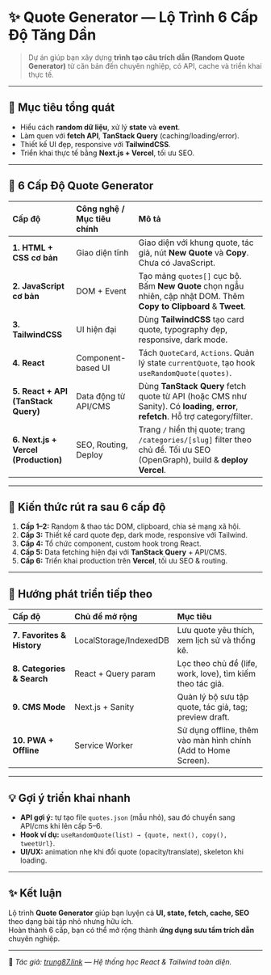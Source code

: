# ✨ Quote Generator — Lộ Trình 6 Cấp Độ Tăng Dần

> Dự án giúp bạn xây dựng **trình tạo câu trích dẫn (Random Quote Generator)** từ căn bản đến chuyên nghiệp, có API, cache và triển khai thực tế.

---

## 🎯 Mục tiêu tổng quát

- Hiểu cách **random dữ liệu**, xử lý **state** và **event**.
- Làm quen với **fetch API**, **TanStack Query** (caching/loading/error).
- Thiết kế UI đẹp, responsive với **TailwindCSS**.
- Triển khai thực tế bằng **Next.js + Vercel**, tối ưu SEO.

---

## 🧩 6 Cấp Độ Quote Generator

| Cấp độ                               | Công nghệ / Mục tiêu chính | Mô tả                                                                                                                             |
| :----------------------------------- | :------------------------- | :-------------------------------------------------------------------------------------------------------------------------------- |
| **1. HTML + CSS cơ bản**             | Giao diện tĩnh             | Giao diện với khung quote, tác giả, nút **New Quote** và **Copy**. Chưa có JavaScript.                                            |
| **2. JavaScript cơ bản**             | DOM + Event                | Tạo mảng `quotes[]` cục bộ. Bấm **New Quote** chọn ngẫu nhiên, cập nhật DOM. Thêm **Copy to Clipboard** & **Tweet**.              |
| **3. TailwindCSS**                   | UI hiện đại                | Dùng **TailwindCSS** tạo card quote, typography đẹp, responsive, dark mode.                                                       |
| **4. React**                         | Component-based UI         | Tách `QuoteCard`, `Actions`. Quản lý state `currentQuote`, tạo hook `useRandomQuote(quotes)`.                                     |
| **5. React + API (TanStack Query)**  | Data động từ API/CMS       | Dùng **TanStack Query** fetch quote từ API (hoặc CMS như Sanity). Có **loading**, **error**, **refetch**. Hỗ trợ category/filter. |
| **6. Next.js + Vercel (Production)** | SEO, Routing, Deploy       | Trang `/` hiển thị quote; trang `/categories/[slug]` filter theo chủ đề. Tối ưu SEO (OpenGraph), build & **deploy Vercel**.       |

---

## 🧠 Kiến thức rút ra sau 6 cấp độ

1. **Cấp 1–2:** Random & thao tác DOM, clipboard, chia sẻ mạng xã hội.
2. **Cấp 3:** Thiết kế card quote đẹp, dark mode, responsive với Tailwind.
3. **Cấp 4:** Tổ chức component, custom hook trong React.
4. **Cấp 5:** Data fetching hiện đại với **TanStack Query** + API/CMS.
5. **Cấp 6:** Triển khai production trên **Vercel**, tối ưu SEO & routing.

---

## 🚀 Hướng phát triển tiếp theo

| Cấp độ                     | Chủ đề mở rộng         | Mục tiêu                                                       |
| :------------------------- | :--------------------- | :------------------------------------------------------------- |
| **7. Favorites & History** | LocalStorage/IndexedDB | Lưu quote yêu thích, xem lịch sử và thống kê.                  |
| **8. Categories & Search** | React + Query param    | Lọc theo chủ đề (life, work, love), tìm kiếm theo tác giả.     |
| **9. CMS Mode**            | Next.js + Sanity       | Quản lý bộ sưu tập quote, tác giả, tag; preview draft.         |
| **10. PWA + Offline**      | Service Worker         | Sử dụng offline, thêm vào màn hình chính (Add to Home Screen). |

---

## 💡 Gợi ý triển khai nhanh

- **API gợi ý:** tự tạo file `quotes.json` (mẫu nhỏ), sau đó chuyển sang API/cms khi lên cấp 5–6.
- **Hook ví dụ:** `useRandomQuote(list) → {quote, next(), copy(), tweetUrl}`.
- **UI/UX:** animation nhẹ khi đổi quote (opacity/translate), skeleton khi loading.

---

## ✨ Kết luận

Lộ trình **Quote Generator** giúp bạn luyện cả **UI, state, fetch, cache, SEO** theo dạng bài tập nhỏ nhưng hữu ích.  
Hoàn thành 6 cấp, bạn có thể mở rộng thành **ứng dụng sưu tầm trích dẫn** chuyên nghiệp.

---

📌 _Tác giả: [trung87.link](https://trung87.link) — Hệ thống học React & Tailwind toàn diện._
